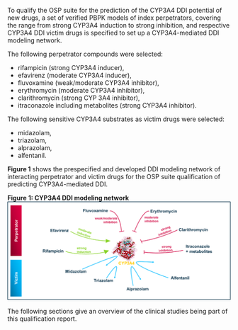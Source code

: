 
To qualify the OSP suite for the prediction of the CYP3A4 DDI potential of new drugs, a set of verified PBPK models of index perpetrators, covering the range from strong CYP3A4 induction to strong inhibition, and respective CYP3A4 DDI victim drugs is specified to set up a CYP3A4-mediated DDI modeling network. 



The following perpetrator compounds were selected: 

-	rifampicin (strong CYP3A4 inducer), 
-	efavirenz (moderate CYP3A4 inducer), 
-	fluvoxamine (weak/moderate CYP3A4 inhibitor), 
-	erythromycin (moderate CYP3A4 inhibitor), 
-	clarithromycin (strong CYP 3A4 inhibitor), 
-	itraconazole including metabolites (strong CYP3A4 inhibitor). 



The following sensitive CYP3A4 substrates as victim drugs were selected:

-	midazolam, 
-	triazolam, 
-	alprazolam,
-	alfentanil. 



**Figure 1** shows the prespecified and developed DDI modeling network of interacting perpetrator and victim drugs for the OSP suite qualification of predicting CYP3A4-mediated DDI.



**Figure** **1: CYP3A4 DDI modeling network**
![DDI CYP3A4 network](images/DDI_CYP3A4_Compound_Network.png)



The following sections give an overview of the clinical studies being part of this qualification report.

